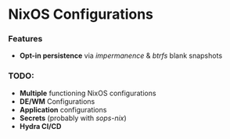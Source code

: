 # NixOS Configurations

### Features
- **Opt-in persistence** via *impermanence* & *btrfs* blank snapshots

### TODO:
- **Multiple** functioning NixOS configurations
- **DE/WM** Configurations
- **Application** configurations
- **Secrets** (probably with *sops-nix*)
- **Hydra CI/CD**
